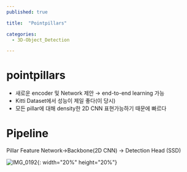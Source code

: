 ```yaml
---
published: true

title:  "Pointpillars"

categories: 
  - 3D-Object_Detection

---
```


# pointpillars


- 새로운 encoder 및 Network 제안 → end-to-end learning 가능
- Kitti Dataset에서 성능이 제일 좋다(이 당시)
- 모든 pillar에 대해 density한 2D CNN 표현가능하기 때문에 빠르다




# Pipeline


Pillar Feature Network→Backbone(2D CNN) → Detection Head (SSD)



![IMG_0192](https://github.com/johook/Codingtest/assets/116954375/debf48b1-d25f-42c0-84d0-13751aa04e70){: width="20%" height="20%"}
